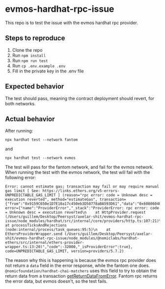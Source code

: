 # evmos-hardhat-rpc-issue

This repo is to test the issue with the evmos hardhat rpc provider.

## Steps to reproduce

1. Clone the repo
2. Run `npm install`
3. Run `npm run test`
4. Run `cp .env.example .env`
5. Fill in the private key in the .env file

## Expected behavior

The test should pass, meaning the contract deployment should revert, for both networks.

## Actual behavior

After running:
```
npx hardhat test --network fantom
```
and
```
npx hardhat test --network evmos
```

The test will pass for the fantom network, and fail for the evmos network.
When running the test with the evmos network, the test will fail with the following error:

```
Error: cannot estimate gas; transaction may fail or may require manual gas limit [ See: https://links.ethers.org/v5-errors-UNPREDICTABLE_GAS_LIMIT ] (reason="rpc error: code = Unknown desc = execution reverted", method="estimateGas", transaction={"from":"0x9159C650e1D7E10a17c450eb3D50778aBA593D61","data":"0x6080604052348015600f57600080fd5b50604051631ce5e8d560e11b815260040160405180910390fdfe","accessList":null}, error={"name":"ProviderError","_stack":"ProviderError: rpc error: code = Unknown desc = execution reverted\n    at HttpProvider.request (/Users/guillem/Desktop/Peersyst/axelar-shit/evmos-hardhat-rpc-issue/node_modules/hardhat/src/internal/core/providers/http.ts:107:21)\n    at processTicksAndRejections (node:internal/process/task_queues:95:5)\n    at EthersProviderWrapper.send (/Users/guillem/Desktop/Peersyst/axelar-shit/evmos-hardhat-rpc-issue/node_modules/@nomiclabs/hardhat-ethers/src/internal/ethers-provider-wrapper.ts:13:20)","code":-32000,"_isProviderError":true}, code=UNPREDICTABLE_GAS_LIMIT, version=providers/5.7.2)
```

The reason why this is happening is because the evmos rpc provider does not return a `data` field in the error response, while the fantom one does. `@nomicfoundation/hardhat-chai-matchers` uses this field to try to obtain the return data from a transaction [getReturnDataFromError](https://github.com/NomicFoundation/hardhat/blob/%40nomicfoundation/hardhat-chai-matchers%402.0.2/packages/hardhat-chai-matchers/src/internal/reverted/utils.ts). Fantom rpc returns the error data, but evmos doesn't, so the test fails.